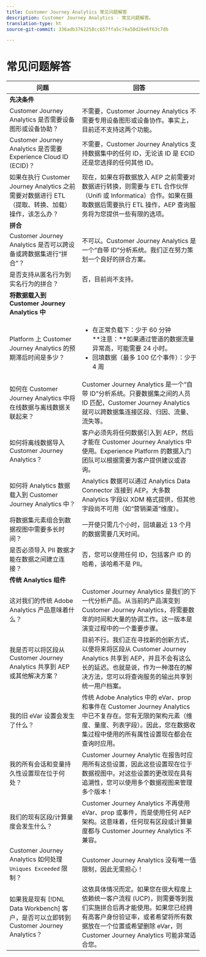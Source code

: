 ```yaml
---
title: Customer Journey Analytics 常见问题解答
description: Customer Journey Analytics - 常见问题解答。
translation-type: ht
source-git-commit: 336adb3762258cc657ffa5c74a50d28e6f63c7db

---
```



# 常见问题解答

| 问题 | 回答 |
|---|---|
| **先决条件** |  |
| Customer Journey Analytics 是否需要设备图形或设备协助？ | 不需要，Customer Journey Analytics 不需要专用设备图形或设备协作。事实上，目前还不支持这两个功能。 |
| Customer Journey Analytics 是否需要 Experience Cloud ID (ECID)？ | 不需要，Customer Journey Analytics 支持数据集中的任何 ID，无论该 ID 是 ECID 还是您选择的任何其他 ID。 |
| 如果在执行 Customer Journey Analytics 之前需要对数据进行 ETL（提取、转换、加载）操作，该怎么办？ | 现在，如果在将数据放入 AEP 之前需要对数据进行转换，则需要与 ETL 合作伙伴（Unifi 或 Informatica）合作。如果在摄取数据后需要执行 ETL 操作，AEP 查询服务将为您提供一些有限的选项。 |
| **拼合** |  |
| Customer Journey Analytics 是否可以跨设备或跨数据集进行“拼合”？ | 不可以。Customer Journey Analytics 是一个“自带 ID”分析系统。我们正在努力策划一个良好的拼合方案。 |
| 是否支持从匿名行为到实名行为的拼合？ | 否，目前尚不支持。 |
| **将数据载入到 Customer Journey Analytics 中** |  |
| Platform 上 Customer Journey Analytics 的预期滞后时间是多少？ | <ul><li>在正常负载下：少于 60 分钟 <br>**注意：**如果通过管道的数据流量异常高，可能需要 24 小时。</li><li>回填数据（最多 100 亿个事件）：少于 4 周</li></ul> |
| 如何在 Customer Journey Analytics 中将在线数据与离线数据关联起来？ | Customer Journey Analytics 是一个“自带 ID”分析系统。只要数据集之间的人员 ID 匹配，Customer Journey Analytics 就可以跨数据集连接区段、归因、流量、流失等。 |
| 如何将离线数据导入 Customer Journey Analytics？ | 客户必须先将任何数据引入到 AEP，然后才能在 Customer Journey Analytics 中使用。Experience Platform 的数据入门团队可以根据需要为客户提供建议或咨询。 |
| 如何将 Analytics 数据载入到 Customer Journey Analytics 中？ | Analytics 数据可以通过 Analytics Data Connector 连接到 AEP。大多数 Analytics 字段以 XDM 格式提供，但其他字段尚不可用（如“营销渠道”维度）。 |
| 将数据集元素组合到数据视图中需要多长时间？ | 一开使只需几个小时，回填最近 13 个月的数据需要几天时间。 |
| 是否必须导入 PII 数据才能在数据之间建立连接？ | 否，您可以使用任何 ID，包括客户 ID 的哈希，该哈希不是 PII。 |
| **传统 Analytics 组件** |  |
| 这对我们的传统 Adobe Analytics 产品意味着什么？ | Customer Journey Analytics 是我们的下一代分析产品。从当前的产品演变到 Customer Journey Analytics，将需要数年的时间和大量的协调工作。这一版本是演变过程中的一个重要步骤。 |
| 我是否可以将区段从 Customer Journey Analytics 共享到 AEP 或其他解决方案？ | 目前不行。我们正在寻找新的创新方式，以便将来将区段从 Customer Journey Analytics 共享到 AEP，并且不会有这么长的延迟。也就是说，作为一种潜在的解决方法，您可以将查询服务的输出共享到统一用户档案。 |
| 我的旧 eVar 设置会发生了什么？ | 传统 Adobe Analytics 中的 eVar、prop 和事件在 Customer Journey Analytics 中已不复存在。您有无限的架构元素（维度、量度、列表字段）。因此，您在数据收集过程中使用的所有属性设置现在都会在查询时应用。 |
| 我的所有会话和变量持久性设置现在位于何处？ | Customer Journey Analytic 在报告时应用所有这些设置，因此这些设置现在位于数据视图中。对这些设置的更改现在具有追溯性，您可以使用多个数据视图来管理多个版本！ |
| 我们的现有区段/计算量度会发生什么？ | Customer Journey Analytics 不再使用 eVar、prop 或事件，而是使用任何 AEP 架构。这意味着，任何现有区段或计算量度都与 Customer Journey Analytics 不兼容。 |
| Customer Journey Analytics 如何处理 `Uniques Exceeded` 限制？ | Customer Journey Analytics 没有唯一值限制，因此无需担心！ |
| 如果我是现有 [!DNL Data Workbench] 客户，是否可以立即转到 Customer Journey Analytics？ | 这依具体情况而定。如果您在很大程度上依赖统一客户流程 (UCP)，则需要等到我们实施拼合后再才能使用。如果您已经拥有高客户身份验证率，或者希望将所有数据放在一个位置或希望删除 eVar，则 Customer Journey Analytics 可能非常适合您。 |

